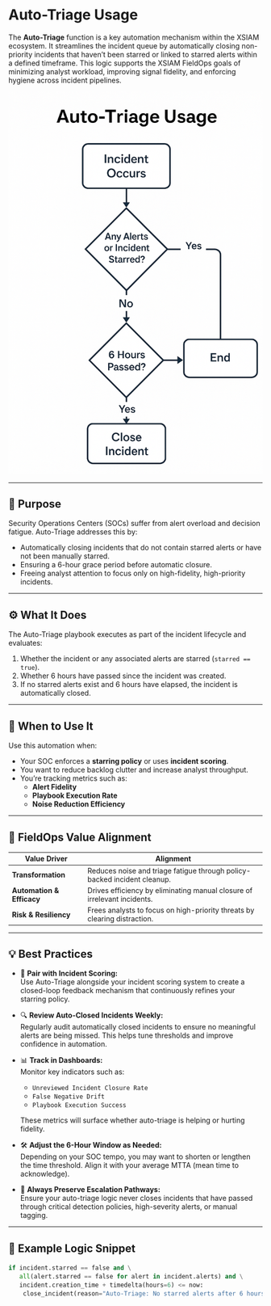# Auto-Triage Usage

The **Auto-Triage** function is a key automation mechanism within the XSIAM ecosystem. It streamlines the incident queue by automatically closing non-priority incidents that haven’t been starred or linked to starred alerts within a defined timeframe. This logic supports the XSIAM FieldOps goals of minimizing analyst workload, improving signal fidelity, and enforcing hygiene across incident pipelines.

![Auto-Triage Flow](../images/Auto_Triage_Usage.png)

---

## 🧠 Purpose

Security Operations Centers (SOCs) suffer from alert overload and decision fatigue. Auto-Triage addresses this by:

- Automatically closing incidents that do not contain starred alerts or have not been manually starred.
- Ensuring a 6-hour grace period before automatic closure.
- Freeing analyst attention to focus only on high-fidelity, high-priority incidents.

---

## ⚙️ What It Does

The Auto-Triage playbook executes as part of the incident lifecycle and evaluates:

1. Whether the incident or any associated alerts are starred (`starred == true`).
2. Whether 6 hours have passed since the incident was created.
3. If no starred alerts exist and 6 hours have elapsed, the incident is automatically closed.

---

## 📍 When to Use It

Use this automation when:

- Your SOC enforces a **starring policy** or uses **incident scoring**.
- You want to reduce backlog clutter and increase analyst throughput.
- You’re tracking metrics such as:
  - **Alert Fidelity**
  - **Playbook Execution Rate**
  - **Noise Reduction Efficiency**

---

## 🧪 FieldOps Value Alignment

| Value Driver         | Alignment                                                                 |
|----------------------|---------------------------------------------------------------------------|
| **Transformation**    | Reduces noise and triage fatigue through policy-backed incident cleanup. |
| **Automation & Efficacy** | Drives efficiency by eliminating manual closure of irrelevant incidents. |
| **Risk & Resiliency** | Frees analysts to focus on high-priority threats by clearing distraction. |

---
## 💡 Best Practices

- 🔁 **Pair with Incident Scoring:**  
  Use Auto-Triage alongside your incident scoring system to create a closed-loop feedback mechanism that continuously refines your starring policy.

- 🔍 **Review Auto-Closed Incidents Weekly:**  
  Regularly audit automatically closed incidents to ensure no meaningful alerts are being missed. This helps tune thresholds and improve confidence in automation.

- 📊 **Track in Dashboards:**  
  Monitor key indicators such as:
  - `Unreviewed Incident Closure Rate`
  - `False Negative Drift`
  - `Playbook Execution Success`
  
  These metrics will surface whether auto-triage is helping or hurting fidelity.

- 🛠️ **Adjust the 6-Hour Window as Needed:**  
  Depending on your SOC tempo, you may want to shorten or lengthen the time threshold. Align it with your average MTTA (mean time to acknowledge).

- 🚨 **Always Preserve Escalation Pathways:**  
  Ensure your auto-triage logic never closes incidents that have passed through critical detection policies, high-severity alerts, or manual tagging.

---

## 🧩 Example Logic Snippet

```python
if incident.starred == false and \
   all(alert.starred == false for alert in incident.alerts) and \
   incident.creation_time + timedelta(hours=6) <= now:
    close_incident(reason="Auto-Triage: No starred alerts after 6 hours")
